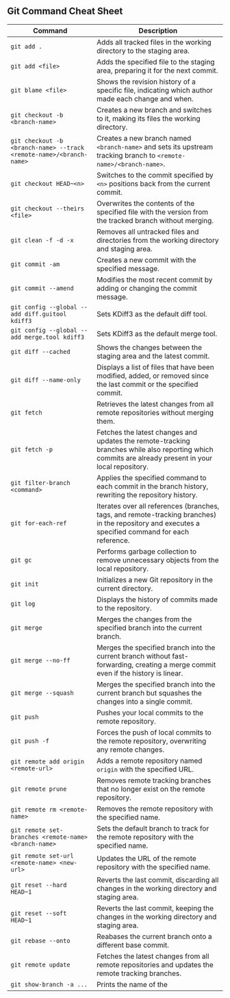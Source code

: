 ## Git Command Cheat Sheet
| Command | Description |
|---|---|
| `git add .` | Adds all tracked files in the working directory to the staging area. |
| `git add <file>` | Adds the specified file to the staging area, preparing it for the next commit. |
| `git blame <file>` | Shows the revision history of a specific file, indicating which author made each change and when. |
| `git checkout -b <branch-name>` | Creates a new branch and switches to it, making its files the working directory. |
| `git checkout -b <branch-name> --track <remote-name>/<branch-name>` | Creates a new branch named `<branch-name>` and sets its upstream tracking branch to `<remote-name>/<branch-name>`. |
| `git checkout HEAD~<n>` | Switches to the commit specified by `<n>` positions back from the current commit. |
| `git checkout --theirs <file>` | Overwrites the contents of the specified file with the version from the tracked branch without merging. |
| `git clean -f -d -x` | Removes all untracked files and directories from the working directory and staging area. |
| `git commit -am` | Creates a new commit with the specified message. |
| `git commit --amend` | Modifies the most recent commit by adding or changing the commit message. |
| `git config --global --add diff.guitool kdiff3` | Sets KDiff3 as the default diff tool. |
| `git config --global --add merge.tool kdiff3` | Sets KDiff3 as the default merge tool. |
| `git diff --cached` | Shows the changes between the staging area and the latest commit. |
| `git diff --name-only` | Displays a list of files that have been modified, added, or removed since the last commit or the specified commit. |
| `git fetch` | Retrieves the latest changes from all remote repositories without merging them. |
| `git fetch -p` | Fetches the latest changes and updates the remote-tracking branches while also reporting which commits are already present in your local repository. |
| `git filter-branch <command>` | Applies the specified command to each commit in the branch history, rewriting the repository history. |
| `git for-each-ref` | Iterates over all references (branches, tags, and remote-tracking branches) in the repository and executes a specified command for each reference. |
| `git gc` | Performs garbage collection to remove unnecessary objects from the local repository. |
| `git init` | Initializes a new Git repository in the current directory. |
| `git log` | Displays the history of commits made to the repository. |
| `git merge` | Merges the changes from the specified branch into the current branch. |
| `git merge --no-ff` | Merges the specified branch into the current branch without fast-forwarding, creating a merge commit even if the history is linear. |
| `git merge --squash` | Merges the specified branch into the current branch but squashes the changes into a single commit. |
| `git push` | Pushes your local commits to the remote repository. |
| `git push -f` | Forces the push of local commits to the remote repository, overwriting any remote changes. |
| `git remote add origin <remote-url>` | Adds a remote repository named `origin` with the specified URL. |
| `git remote prune` | Removes remote tracking branches that no longer exist on the remote repository. |
| `git remote rm <remote-name>` | Removes the remote repository with the specified name. |
| `git remote set-branches <remote-name> <branch-name>` | Sets the default branch to track for the remote repository with the specified name. |
| `git remote set-url <remote-name> <new-url>` | Updates the URL of the remote repository with the specified name. |
| `git reset --hard HEAD~1` | Reverts the last commit, discarding all changes in the working directory and staging area. |
| `git reset --soft HEAD~1` | Reverts the last commit, keeping the changes in the working directory and staging area. |
| `git rebase --onto` | Reabases the current branch onto a different base commit. |
| `git remote update` | Fetches the latest changes from all remote repositories and updates the remote tracking branches. |
| `git show-branch -a ...` | Prints the name of the
